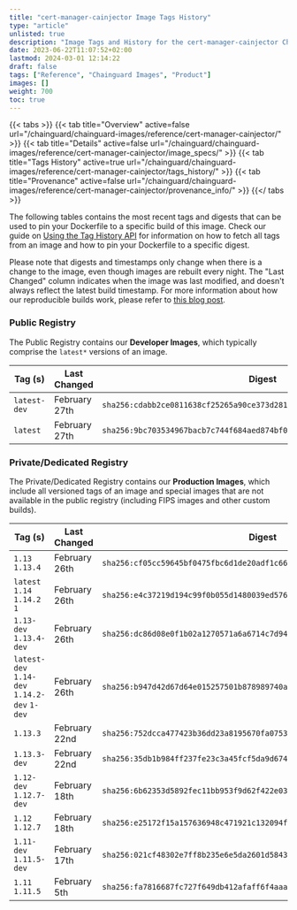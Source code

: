 ```yaml
---
title: "cert-manager-cainjector Image Tags History"
type: "article"
unlisted: true
description: "Image Tags and History for the cert-manager-cainjector Chainguard Image"
date: 2023-06-22T11:07:52+02:00
lastmod: 2024-03-01 12:14:22
draft: false
tags: ["Reference", "Chainguard Images", "Product"]
images: []
weight: 700
toc: true
---
```


{{< tabs >}}
{{< tab title="Overview" active=false url="/chainguard/chainguard-images/reference/cert-manager-cainjector/" >}}
{{< tab title="Details" active=false url="/chainguard/chainguard-images/reference/cert-manager-cainjector/image_specs/" >}}
{{< tab title="Tags History" active=true url="/chainguard/chainguard-images/reference/cert-manager-cainjector/tags_history/" >}}
{{< tab title="Provenance" active=false url="/chainguard/chainguard-images/reference/cert-manager-cainjector/provenance_info/" >}}
{{</ tabs >}}

The following tables contains the most recent tags and digests that can be used to pin your Dockerfile to a specific build of this image. Check our guide on [Using the Tag History API](/chainguard/chainguard-images/using-the-tag-history-api/) for information on how to fetch all tags from an image and how to pin your Dockerfile to a specific digest.

Please note that digests and timestamps only change when there is a change to the image, even though images are rebuilt every night. The "Last Changed" column indicates when the image was last modified, and doesn't always reflect the latest build timestamp. For more information about how our reproducible builds work, please refer to [this blog post](https://www.chainguard.dev/unchained/reproducing-chainguards-reproducible-image-builds).

### Public Registry
The Public Registry contains our **Developer Images**, which typically comprise the `latest*` versions of an image.

| Tag (s)       | Last Changed  | Digest                                                                    |
|---------------|---------------|---------------------------------------------------------------------------|
|  `latest-dev` | February 27th | `sha256:cdabb2ce0811638cf25265a90ce373d28189e03b65713b378742ca00f839b3a7` |
|  `latest`     | February 27th | `sha256:9bc703534967bacb7c744f684aed874bf0a63836f2cdc8f83c6d56f032602b8d` |


### Private/Dedicated Registry
The Private/Dedicated Registry contains our **Production Images**, which include all versioned tags of an image and special images that are not available in the public registry (including FIPS images and other custom builds).

| Tag (s)                                       | Last Changed  | Digest                                                                    |
|-----------------------------------------------|---------------|---------------------------------------------------------------------------|
|  `1.13` `1.13.4`                              | February 26th | `sha256:cf05cc59645bf0475fbc6d1de20adf1c667c887a3916f6c9bbdd5b118e893ff1` |
|  `latest` `1.14` `1.14.2` `1`                 | February 26th | `sha256:e4c37219d194c99f0b055d1480039ed576928acb6f645746687b29bef2f69133` |
|  `1.13-dev` `1.13.4-dev`                      | February 26th | `sha256:dc86d08e0f1b02a1270571a6a6714c7d940c3abcedd9624dbe72b59a7a4b9eae` |
|  `latest-dev` `1.14-dev` `1.14.2-dev` `1-dev` | February 26th | `sha256:b947d42d67d64e015257501b878989740a9bb5f5e773b651b8ac3d82828670e5` |
|  `1.13.3`                                     | February 22nd | `sha256:752dcca477423b36dd23a8195670fa0753b47327b198e42213d9c96993e6606b` |
|  `1.13.3-dev`                                 | February 22nd | `sha256:35db1b984ff237fe23c3a45fcf5da9d674addd54440398ce7dea9d18cfba075d` |
|  `1.12-dev` `1.12.7-dev`                      | February 18th | `sha256:6b62353d5892fec11bb953f9d62f422e03423d3bd6258d544cd51e33edece52c` |
|  `1.12` `1.12.7`                              | February 18th | `sha256:e25172f15a157636948c471921c132094f3e5f33e8e5545948aced32889f9574` |
|  `1.11-dev` `1.11.5-dev`                      | February 17th | `sha256:021cf48302e7ff8b235e6e5da2601d58431d5b68986fa0ed13f0cc9115301ea0` |
|  `1.11` `1.11.5`                              | February 5th  | `sha256:fa7816687fc727f649db412afaff6f4aaaba4874cf8d5008a8d9e55eea94cf41` |

